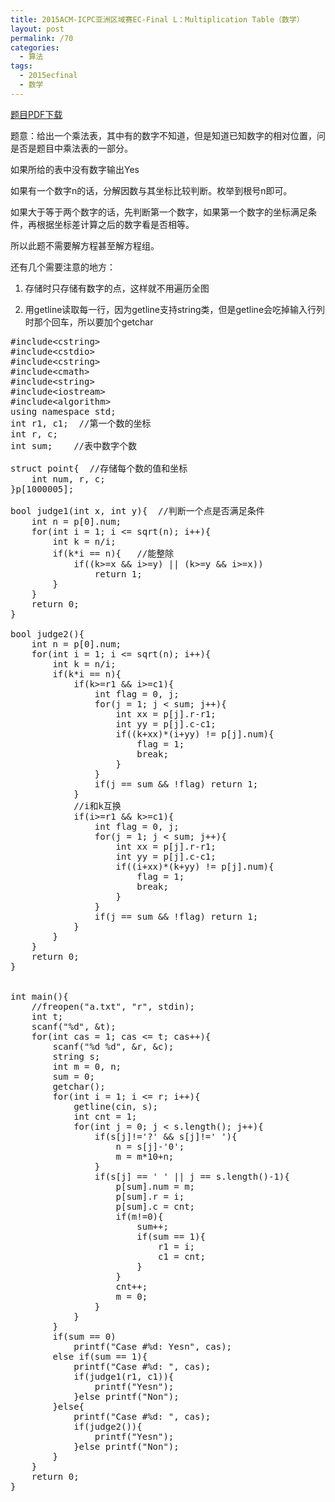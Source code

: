 ```yaml
---
title: 2015ACM-ICPC亚洲区域赛EC-Final L：Multiplication Table（数学）
layout: post
permalink: /70
categories:
  - 算法
tags:
  - 2015ecfinal
  - 数学
---
```

<a href="https://icpcarchive.ecs.baylor.edu/external/75/p7511.pdf" target="_blank">题目PDF下载</a>

题意：给出一个乘法表，其中有的数字不知道，但是知道已知数字的相对位置，问是否是题目中乘法表的一部分。

如果所给的表中没有数字输出Yes

如果有一个数字n的话，分解因数与其坐标比较判断。枚举到根号n即可。

如果大于等于两个数字的话，先判断第一个数字，如果第一个数字的坐标满足条件，再根据坐标差计算之后的数字看是否相等。

所以此题不需要解方程甚至解方程组。

还有几个需要注意的地方：
  
1. 存储时只存储有数字的点，这样就不用遍历全图
  
2. 用getline读取每一行，因为getline支持string类，但是getline会吃掉输入行列时那个回车，所以要加个getchar

<pre class="brush: cpp; title: ; notranslate" title="">#include&lt;cstring&gt;
#include&lt;cstdio&gt;
#include&lt;cstring&gt;
#include&lt;cmath&gt;
#include&lt;string&gt;
#include&lt;iostream&gt;
#include&lt;algorithm&gt;
using namespace std;
int r1, c1;  //第一个数的坐标
int r, c;
int sum;    //表中数字个数

struct point{  //存储每个数的值和坐标
    int num, r, c;
}p[1000005];

bool judge1(int x, int y){  //判断一个点是否满足条件
    int n = p[0].num;
    for(int i = 1; i &lt;= sqrt(n); i++){
        int k = n/i;
        if(k*i == n){   //能整除
            if((k&gt;=x && i&gt;=y) || (k&gt;=y && i&gt;=x))
                return 1;
        }
    }
    return 0;
}

bool judge2(){
    int n = p[0].num;
    for(int i = 1; i &lt;= sqrt(n); i++){
        int k = n/i;
        if(k*i == n){
            if(k&gt;=r1 && i&gt;=c1){
                int flag = 0, j;
                for(j = 1; j &lt; sum; j++){
                    int xx = p[j].r-r1;
                    int yy = p[j].c-c1;
                    if((k+xx)*(i+yy) != p[j].num){
                        flag = 1;
                        break;
                    }
                }
                if(j == sum && !flag) return 1;
            }
            //i和k互换
            if(i&gt;=r1 && k&gt;=c1){
                int flag = 0, j;
                for(j = 1; j &lt; sum; j++){
                    int xx = p[j].r-r1;
                    int yy = p[j].c-c1;
                    if((i+xx)*(k+yy) != p[j].num){
                        flag = 1;
                        break;
                    }
                }
                if(j == sum && !flag) return 1;
            }
        }
    }
    return 0;
}


int main(){
    //freopen("a.txt", "r", stdin);
    int t;
    scanf("%d", &t);
    for(int cas = 1; cas &lt;= t; cas++){
        scanf("%d %d", &r, &c);
        string s;
        int m = 0, n;
        sum = 0;
        getchar();
        for(int i = 1; i &lt;= r; i++){
            getline(cin, s);
            int cnt = 1;
            for(int j = 0; j &lt; s.length(); j++){
                if(s[j]!='?' && s[j]!=' '){
                    n = s[j]-'0';
                    m = m*10+n;
                }
                if(s[j] == ' ' || j == s.length()-1){
                    p[sum].num = m;
                    p[sum].r = i;
                    p[sum].c = cnt;
                    if(m!=0){
                        sum++;
                        if(sum == 1){
                            r1 = i;
                            c1 = cnt;
                        }
                    }
                    cnt++;
                    m = 0;
                }
            }
        }
        if(sum == 0)
            printf("Case #%d: Yesn", cas);
        else if(sum == 1){
            printf("Case #%d: ", cas);
            if(judge1(r1, c1)){
                printf("Yesn");
            }else printf("Non");
        }else{
            printf("Case #%d: ", cas);
            if(judge2()){
                printf("Yesn");
            }else printf("Non");
        }
    }
    return 0;
}

</pre>